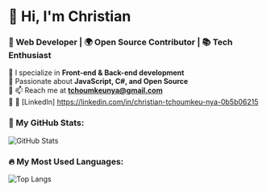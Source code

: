 # 👋 Hi, I'm Christian
### 🚀 Web Developer | 🌍 Open Source Contributor | 📚 Tech Enthusiast

🔹 I specialize in **Front-end & Back-end development**  
🔹 Passionate about **JavaScript, C#, and Open Source**  
🔹 📫 Reach me at **tchoumkeunya@gmail.com**  
🔹 🔗 [LinkedIn] https://linkedin.com/in/christian-tchoumkeu-nya-0b5b06215

### 🚀 My GitHub Stats:
![GitHub Stats](https://github-readme-stats.vercel.app/api?username=christian199200&show_icons=true&theme=radical)

### 🔥 My Most Used Languages:
![Top Langs](https://github-readme-stats.vercel.app/api/top-langs/?username=christian199200&layout=compact&theme=gruvbox)





